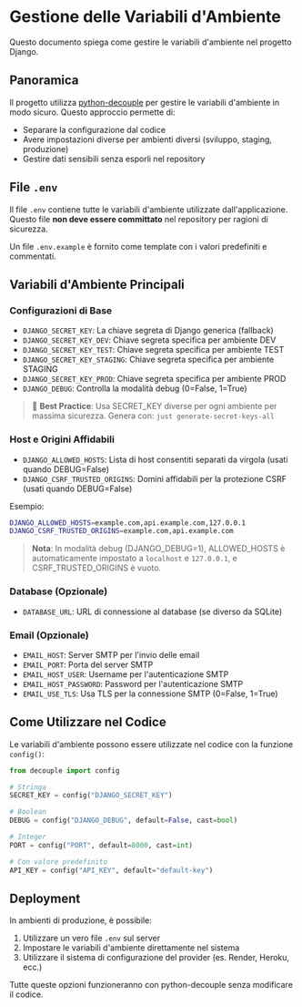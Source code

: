 # Gestione delle Variabili d'Ambiente

Questo documento spiega come gestire le variabili d'ambiente nel progetto Django.

## Panoramica

Il progetto utilizza [python-decouple](https://github.com/henriquebastos/python-decouple) per gestire le variabili d'ambiente in modo sicuro. Questo approccio permette di:

- Separare la configurazione dal codice
- Avere impostazioni diverse per ambienti diversi (sviluppo, staging, produzione)
- Gestire dati sensibili senza esporli nel repository

## File `.env`

Il file `.env` contiene tutte le variabili d'ambiente utilizzate dall'applicazione. Questo file **non deve essere committato** nel repository per ragioni di sicurezza.

Un file `.env.example` è fornito come template con i valori predefiniti e commentati.

## Variabili d'Ambiente Principali

### Configurazioni di Base

- `DJANGO_SECRET_KEY`: La chiave segreta di Django generica (fallback)
- `DJANGO_SECRET_KEY_DEV`: Chiave segreta specifica per ambiente DEV
- `DJANGO_SECRET_KEY_TEST`: Chiave segreta specifica per ambiente TEST
- `DJANGO_SECRET_KEY_STAGING`: Chiave segreta specifica per ambiente STAGING
- `DJANGO_SECRET_KEY_PROD`: Chiave segreta specifica per ambiente PROD
- `DJANGO_DEBUG`: Controlla la modalità debug (0=False, 1=True)

> 🔐 **Best Practice**: Usa SECRET_KEY diverse per ogni ambiente per massima sicurezza. Genera con: `just generate-secret-keys-all`

### Host e Origini Affidabili

- `DJANGO_ALLOWED_HOSTS`: Lista di host consentiti separati da virgola (usati quando DEBUG=False)
- `DJANGO_CSRF_TRUSTED_ORIGINS`: Domini affidabili per la protezione CSRF (usati quando DEBUG=False)

Esempio:

```bash
DJANGO_ALLOWED_HOSTS=example.com,api.example.com,127.0.0.1
DJANGO_CSRF_TRUSTED_ORIGINS=example.com,api.example.com
```

> **Nota**: In modalità debug (DJANGO_DEBUG=1), ALLOWED_HOSTS è automaticamente impostato a `localhost` e `127.0.0.1`, e CSRF_TRUSTED_ORIGINS è vuoto.

### Database (Opzionale)

- `DATABASE_URL`: URL di connessione al database (se diverso da SQLite)

### Email (Opzionale)

- `EMAIL_HOST`: Server SMTP per l'invio delle email
- `EMAIL_PORT`: Porta del server SMTP
- `EMAIL_HOST_USER`: Username per l'autenticazione SMTP
- `EMAIL_HOST_PASSWORD`: Password per l'autenticazione SMTP
- `EMAIL_USE_TLS`: Usa TLS per la connessione SMTP (0=False, 1=True)

## Come Utilizzare nel Codice

Le variabili d'ambiente possono essere utilizzate nel codice con la funzione `config()`:

```python
from decouple import config

# Stringa
SECRET_KEY = config("DJANGO_SECRET_KEY")

# Boolean
DEBUG = config("DJANGO_DEBUG", default=False, cast=bool)

# Integer
PORT = config("PORT", default=8000, cast=int)

# Con valore predefinito
API_KEY = config("API_KEY", default="default-key")
```

## Deployment

In ambienti di produzione, è possibile:

1. Utilizzare un vero file `.env` sul server
2. Impostare le variabili d'ambiente direttamente nel sistema
3. Utilizzare il sistema di configurazione del provider (es. Render, Heroku, ecc.)

Tutte queste opzioni funzioneranno con python-decouple senza modificare il codice.
